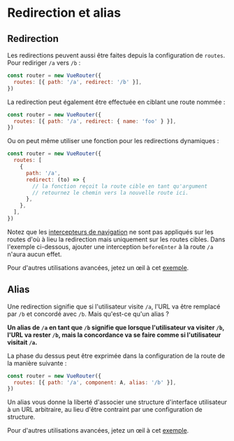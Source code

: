 # Redirection et alias

## Redirection

Les redirections peuvent aussi être faites depuis la configuration de `routes`. Pour rediriger `/a` vers `/b` :

```js
const router = new VueRouter({
  routes: [{ path: '/a', redirect: '/b' }],
})
```

La redirection peut également être effectuée en ciblant une route nommée :

```js
const router = new VueRouter({
  routes: [{ path: '/a', redirect: { name: 'foo' } }],
})
```

Ou on peut même utiliser une fonction pour les redirections dynamiques :

```js
const router = new VueRouter({
  routes: [
    {
      path: '/a',
      redirect: (to) => {
        // la fonction reçoit la route cible en tant qu'argument
        // retournez le chemin vers la nouvelle route ici.
      },
    },
  ],
})
```

Notez que les [intercepteurs de navigation](../advanced/navigation-guards.md) ne sont pas appliqués sur les routes d'où à lieu la redirection mais uniquement sur les routes cibles. Dans l'exemple ci-dessous, ajouter une interception `beforeEnter` à la route `/a` n'aura aucun effet.

Pour d'autres utilisations avancées, jetez un œil à cet [exemple](https://github.com/zachhaber/vue-router-state/blob/dev/examples/redirect/app.js).

## Alias

Une redirection signifie que si l'utilisateur visite `/a`, l'URL va être remplacé par `/b` et concordé avec `/b`. Mais qu'est-ce qu'un alias ?

**Un alias de `/a` en tant que `/b` signifie que lorsque l'utilisateur va visiter `/b`, l'URL va rester `/b`, mais la concordance va se faire comme si l'utilisateur visitait `/a`.**

La phase du dessus peut être exprimée dans la configuration de la route de la manière suivante :

```js
const router = new VueRouter({
  routes: [{ path: '/a', component: A, alias: '/b' }],
})
```

Un alias vous donne la liberté d'associer une structure d'interface utilisateur à un URL arbitraire, au lieu d'être contraint par une configuration de structure.

Pour d'autres utilisations avancées, jetez un œil à cet [exemple](https://github.com/zachhaber/vue-router-state/blob/dev/examples/route-alias/app.js).
